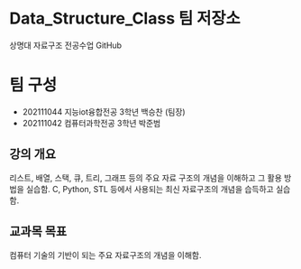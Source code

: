 # Data_Structure_Class 팀 저장소
상명대 자료구조 전공수업 GitHub 

# 팀 구성
- 202111044 지능iot융합전공 3학년 백승찬 (팀장)
- 202111042 컴퓨터과학전공 3학년 박준범


## 강의 개요
리스트, 배열, 스택, 큐, 트리, 그래프 등의 주요 자료 구조의 개념을 이해하고 그 활용 방법을 실습함.
C, Python, STL 등에서 사용되는 최신 자료구조의 개념을 습득하고 실습함.

## 교과목 목표
컴퓨터 기술의 기반이 되는 주요 자료구조의 개념을 이해함.
